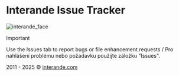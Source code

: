 # Interande Issue Tracker
![interande_face](https://github.com/user-attachments/assets/95fddf91-5fc4-4dc6-ba6e-fbf4ec2a42e0)

> [!IMPORTANT]
> Use the Issues tab to report bugs or file enhancement requests / Pro nahlášení problému nebo požadavku použijte záložku "Issues".

2011 - 2025 &copy; [interande.com](interande.com)
